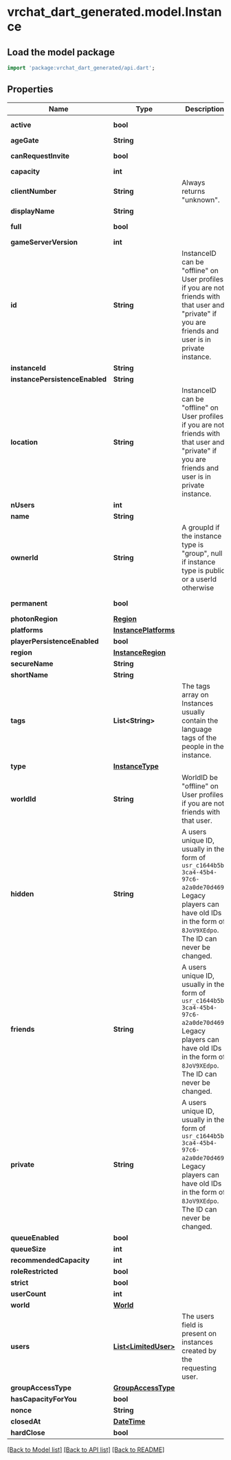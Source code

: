 # vrchat_dart_generated.model.Instance

## Load the model package
```dart
import 'package:vrchat_dart_generated/api.dart';
```

## Properties
Name | Type | Description | Notes
------------ | ------------- | ------------- | -------------
**active** | **bool** |  | [default to true]
**ageGate** | **String** |  | [optional] 
**canRequestInvite** | **bool** |  | [default to true]
**capacity** | **int** |  | 
**clientNumber** | **String** | Always returns \"unknown\". | 
**displayName** | **String** |  | 
**full** | **bool** |  | [default to false]
**gameServerVersion** | **int** |  | 
**id** | **String** | InstanceID can be \"offline\" on User profiles if you are not friends with that user and \"private\" if you are friends and user is in private instance. | 
**instanceId** | **String** |  | 
**instancePersistenceEnabled** | **String** |  | 
**location** | **String** | InstanceID can be \"offline\" on User profiles if you are not friends with that user and \"private\" if you are friends and user is in private instance. | 
**nUsers** | **int** |  | 
**name** | **String** |  | 
**ownerId** | **String** | A groupId if the instance type is \"group\", null if instance type is public, or a userId otherwise | [optional] 
**permanent** | **bool** |  | [default to false]
**photonRegion** | [**Region**](Region.md) |  | 
**platforms** | [**InstancePlatforms**](InstancePlatforms.md) |  | 
**playerPersistenceEnabled** | **bool** |  | 
**region** | [**InstanceRegion**](InstanceRegion.md) |  | 
**secureName** | **String** |  | 
**shortName** | **String** |  | [optional] 
**tags** | **List&lt;String&gt;** | The tags array on Instances usually contain the language tags of the people in the instance.  | 
**type** | [**InstanceType**](InstanceType.md) |  | 
**worldId** | **String** | WorldID be \"offline\" on User profiles if you are not friends with that user. | 
**hidden** | **String** | A users unique ID, usually in the form of `usr_c1644b5b-3ca4-45b4-97c6-a2a0de70d469`. Legacy players can have old IDs in the form of `8JoV9XEdpo`. The ID can never be changed. | [optional] 
**friends** | **String** | A users unique ID, usually in the form of `usr_c1644b5b-3ca4-45b4-97c6-a2a0de70d469`. Legacy players can have old IDs in the form of `8JoV9XEdpo`. The ID can never be changed. | [optional] 
**private** | **String** | A users unique ID, usually in the form of `usr_c1644b5b-3ca4-45b4-97c6-a2a0de70d469`. Legacy players can have old IDs in the form of `8JoV9XEdpo`. The ID can never be changed. | [optional] 
**queueEnabled** | **bool** |  | 
**queueSize** | **int** |  | 
**recommendedCapacity** | **int** |  | 
**roleRestricted** | **bool** |  | [optional] 
**strict** | **bool** |  | 
**userCount** | **int** |  | 
**world** | [**World**](World.md) |  | 
**users** | [**List&lt;LimitedUser&gt;**](LimitedUser.md) | The users field is present on instances created by the requesting user. | [optional] 
**groupAccessType** | [**GroupAccessType**](GroupAccessType.md) |  | [optional] 
**hasCapacityForYou** | **bool** |  | [optional] 
**nonce** | **String** |  | [optional] 
**closedAt** | [**DateTime**](DateTime.md) |  | [optional] 
**hardClose** | **bool** |  | [optional] 

[[Back to Model list]](../README.md#documentation-for-models) [[Back to API list]](../README.md#documentation-for-api-endpoints) [[Back to README]](../README.md)


